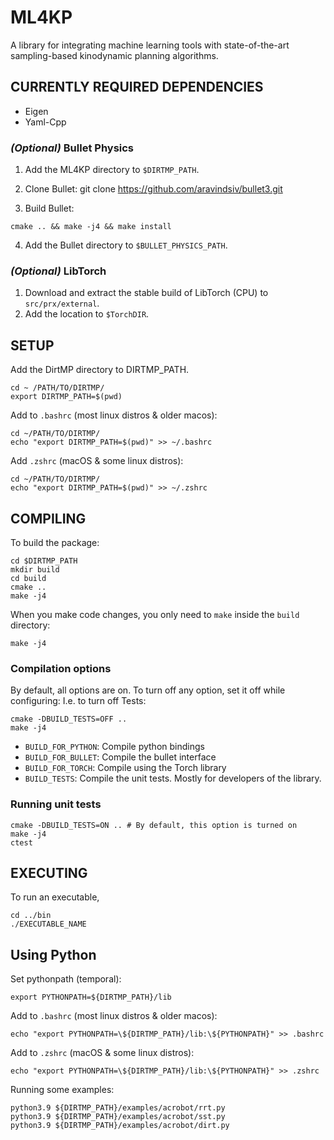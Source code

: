 # ML4KP

A library for integrating machine learning tools with state-of-the-art sampling-based kinodynamic planning algorithms.

## CURRENTLY REQUIRED DEPENDENCIES

* Eigen
* Yaml-Cpp
### _(Optional)_ Bullet Physics

1. Add the ML4KP directory to `$DIRTMP_PATH`.

2. Clone Bullet:
git clone https://github.com/aravindsiv/bullet3.git

3. Build Bullet:
```
cmake .. && make -j4 && make install
```

4. Add the Bullet directory to `$BULLET_PHYSICS_PATH`.


### _(Optional)_ LibTorch
1. Download and extract the stable build of LibTorch (CPU) to `src/prx/external`. 
2. Add the location to `$TorchDIR`.


## SETUP

Add the DirtMP directory to DIRTMP_PATH.

```
cd ~ /PATH/TO/DIRTMP/
export DIRTMP_PATH=$(pwd)
```

Add to `.bashrc` (most linux distros & older macos):

```
cd ~/PATH/TO/DIRTMP/
echo "export DIRTMP_PATH=$(pwd)" >> ~/.bashrc
```

Add `.zshrc` (macOS & some linux distros):

```
cd ~/PATH/TO/DIRTMP/
echo "export DIRTMP_PATH=$(pwd)" >> ~/.zshrc
```

## COMPILING
To build the package:

```
cd $DIRTMP_PATH
mkdir build
cd build
cmake ..
make -j4
```

When you make code changes, you only need to `make` inside the `build` directory:
```
make -j4
```


### Compilation options
By default, all options are on. To turn off any option, set it off while configuring:
I.e. to turn off Tests:
```
cmake -DBUILD_TESTS=OFF ..
make -j4
```

- `BUILD_FOR_PYTHON`: Compile python bindings
- `BUILD_FOR_BULLET`: Compile the bullet interface
- `BUILD_FOR_TORCH`:  Compile using the Torch library
- `BUILD_TESTS`: 	    Compile the unit tests. Mostly for developers of the library.

### Running unit tests
```
cmake -DBUILD_TESTS=ON .. # By default, this option is turned on
make -j4
ctest
```

## EXECUTING
To run an executable,
```
cd ../bin
./EXECUTABLE_NAME
```

## Using Python

Set pythonpath (temporal):
```
export PYTHONPATH=${DIRTMP_PATH}/lib
```

Add to `.bashrc` (most linux distros & older macos):
```
echo "export PYTHONPATH=\${DIRTMP_PATH}/lib:\${PYTHONPATH}" >> .bashrc
```

Add to `.zshrc` (macOS & some linux distros):
```
echo "export PYTHONPATH=\${DIRTMP_PATH}/lib:\${PYTHONPATH}" >> .zshrc
```

Running some examples:
```
python3.9 ${DIRTMP_PATH}/examples/acrobot/rrt.py
python3.9 ${DIRTMP_PATH}/examples/acrobot/sst.py
python3.9 ${DIRTMP_PATH}/examples/acrobot/dirt.py
```
